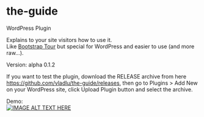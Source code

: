 # the-guide
WordPress Plugin  

Explains to your site visitors how to use it.   
Like [Bootstrap Tour](https://bootstraptour.com/) but special for WordPress and easier to use (and more raw...).

Version: alpha 0.1.2

If you want to test the plugin, download the RELEASE archive from here https://github.com/vladlu/the-guide/releases, then go to Plugins > Add New on your WordPress site, click Upload Plugin button and select the archive.

Demo:  
[![IMAGE ALT TEXT HERE](https://img.youtube.com/vi/lf-gFjWmY9M/0.jpg)](https://www.youtube.com/watch?v=lf-gFjWmY9M)
